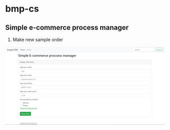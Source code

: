 # bmp-cs

## Simple e-commerce process manager

1. Make new sample order

![Main page](https://github.com/AlexSKuznetsov/bmp-cs/blob/master/chrome_QGPr0BfAHH.png)

